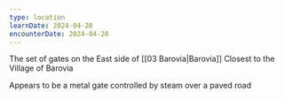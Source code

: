 ```yaml
---
type: location
learnDate: 2024-04-20
encounterDate: 2024-04-20
---
```

The set of gates on the East side of [[03 Barovia|Barovia]]
Closest to the Village of Barovia 

Appears to be a metal gate controlled by steam over a paved road